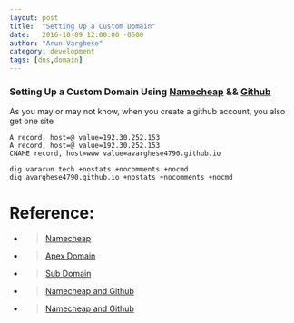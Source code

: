```yaml
---
layout: post
title:  "Setting Up a Custom Domain"
date:   2016-10-09 12:00:00 -0500
author: "Arun Varghese"
category: development
tags: [dns,domain]
---
```


### Setting Up a Custom Domain Using [Namecheap](https://www.namecheap.com/) && [Github](https://github.com/)

As you may or may not know, when you create a github account, you also get one site  


`A record, host=@ value=192.30.252.153`  
`A record, host=@ value=192.30.252.153`  
`CNAME record, host=www value=avarghese4790.github.io`  

`dig vararun.tech +nostats +nocomments +nocmd`  
`dig avarghese4790.github.io +nostats +nocomments +nocmd`

# Reference:

+ >[Namecheap](https://www.namecheap.com/)  
+ >[Apex Domain](https://help.github.com/articles/setting-up-an-apex-domain/#configuring-an-alias-or-aname-record-with-your-dns-provider)   
+ >[Sub Domain](https://help.github.com/articles/setting-up-a-www-subdomain/)  
+ >[Namecheap and Github](https://www.namecheap.com/support/knowledgebase/article.aspx/9645/2208/how-do-i-link-my-domain-to-github-pages)
+ >[Namecheap and Github](http://davidensinger.com/2013/03/setting-the-dns-for-github-pages-on-namecheap/)  
